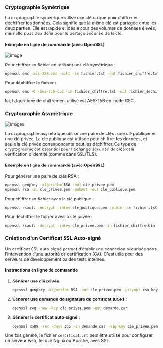 ### Cryptographie Symétrique
La cryptographie symétrique utilise une clé unique pour chiffrer et déchiffrer les données. Cela signifie que la même clé est partagée entre les deux parties. Elle est rapide et idéale pour des volumes de données élevés, mais elle pose des défis pour le partage sécurisé de la clé.

#### Exemple en ligne de commande (avec OpenSSL)  
![image](https://github.com/user-attachments/assets/8121792e-dcd7-4aad-9add-cb2619720086)  

Pour chiffrer un fichier en utilisant une clé symétrique :
```bash
openssl enc -aes-256-cbc -salt -in fichier.txt -out fichier_chiffre.txt -k "mot_de_passe"
```

Pour déchiffrer le fichier :
```bash
openssl enc -d -aes-256-cbc -in fichier_chiffre.txt -out fichier_dechiffre.txt -k "mot_de_passe"
```

Ici, l’algorithme de chiffrement utilisé est AES-256 en mode CBC.

### Cryptographie Asymétrique  

![images](https://github.com/user-attachments/assets/a92a12c6-d0d0-4f29-99b6-e26a536c3ddd)  


La cryptographie asymétrique utilise une paire de clés : une clé publique et une clé privée. La clé publique est utilisée pour chiffrer les données, et seule la clé privée correspondante peut les déchiffrer. Ce type de cryptographie est essentiel pour l'échange sécurisé de clés et la vérification d'identité (comme dans SSL/TLS).

#### Exemple en ligne de commande (avec OpenSSL)
Pour générer une paire de clés RSA :
```bash
openssl genpkey -algorithm RSA -out cle_privee.pem
openssl rsa -in cle_privee.pem -pubout -out cle_publique.pem
```

Pour chiffrer un fichier avec la clé publique :
```bash
openssl rsautl -encrypt -inkey cle_publique.pem -pubin -in fichier.txt -out fichier_chiffre.bin
```

Pour déchiffrer le fichier avec la clé privée :
```bash
openssl rsautl -decrypt -inkey cle_privee.pem -in fichier_chiffre.bin -out fichier_dechiffre.txt
```

### Création d'un Certificat SSL Auto-signé
Un certificat SSL auto-signé permet d'établir une connexion sécurisée sans l’intervention d’une autorité de certification (CA). C'est utile pour des serveurs de développement ou des tests internes.

#### Instructions en ligne de commande
1. **Générer une clé privée** :
   ```bash
   openssl genpkey -algorithm RSA -out cle_privee.pem -pkeyopt rsa_keygen_bits:2048
   ```

2. **Générer une demande de signature de certificat (CSR)** :
   ```bash
   openssl req -new -key cle_privee.pem -out demande.csr
   ```

3. **Générer le certificat auto-signé** :
   ```bash
   openssl x509 -req -days 365 -in demande.csr -signkey cle_privee.pem -out certificat.crt
   ```

Une fois généré, le fichier `certificat.crt` peut être utilisé pour configurer un serveur web, tel que Nginx ou Apache, avec SSL.
